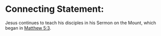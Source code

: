 # Connecting Statement:

Jesus continues to teach his disciples in his Sermon on the Mount, which began in [Matthew 5:3](../05/03.md).